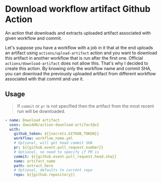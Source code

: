 # Download workflow artifact Github Action

An action that downloads and extracts uploaded artifact associated with given workflow and commit.

Let's suppose you have a workflow with a job in it that at the end uploads an artifact using `actions/upload-artifact` action and you want to download this artifact in another workflow that is run after the first one. Official `actions/download-artifact` does not allow this. That's why I decided to create this action. By knowing only the workflow name and commit SHA, you can download the previously uploaded artifact from different workflow associated with that commit and use it.

## Usage

> If `commit` or `pr` is not specified then the artifact from the most recent run will be downloaded.

```yaml
- name: Download artifact
  uses: dawidd6/action-download-artifact@v2
  with:
    github_token: ${{secrets.GITHUB_TOKEN}}
    workflow: workflow_name.yml
    # Optional, will get head commit SHA
    pr: ${{github.event.pull_request.number}}
    # Optional, no need to specify if PR is
    commit: ${{github.event.pull_request.head.sha}}
    name: artifact_name
    path: extract_here
    # Optional, defaults to current repo
    repo: ${{github.repository}}
```
